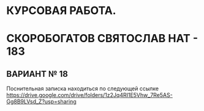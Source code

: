 # КУРСОВАЯ РАБОТА. 
# СКОРОБОГАТОВ СВЯТОСЛАВ НАТ - 183
## ВАРИАНТ № 18

Поснительная записка находиться по следующей ссылке https://drive.google.com/drive/folders/1z2Jq4RI1E5Vhw_7Re5AS-Gg8B9LVsd_Z?usp=sharing
